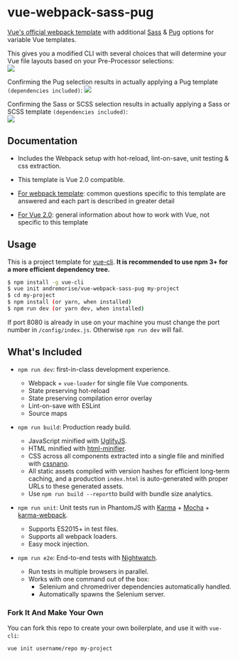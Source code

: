 # vue-webpack-sass-pug

[Vue's official webpack template](https://github.com/vuejs-templates/webpack) with additional [Sass](http://sass-lang.com/) & [Pug](https://pugjs.org/) options for variable Vue templates.

This gives you a modified CLI with several choices that will determine your Vue file layouts based on your Pre-Processor selections:  
![](http://i.imgur.com/oNpznbm.gif)

Confirming the Pug selection results in actually applying a Pug template ```(dependencies included)```:
![](http://i.imgur.com/iGctYQE.gif)

Confirming the Sass or SCSS selection results in actually applying a Sass or SCSS template ```(dependencies included)```:    
![](http://i.imgur.com/4sF9nC5.gif)

## Documentation

- Includes the Webpack setup with hot-reload, lint-on-save, unit testing & css extraction.

- This template is Vue 2.0 compatible.

- [For webpack template](http://vuejs-templates.github.io/webpack): common questions specific to this template are answered and each part is described in greater detail
- [For Vue 2.0](http://vuejs.org/guide/): general information about how to work with Vue, not specific to this template

## Usage

This is a project template for [vue-cli](https://github.com/vuejs/vue-cli). **It is recommended to use npm 3+ for a more efficient dependency tree.**

``` bash
$ npm install -g vue-cli
$ vue init andremorise/vue-webpack-sass-pug my-project
$ cd my-project
$ npm install (or yarn, when installed)
$ npm run dev (or yarn dev, when installed)
```

If port 8080 is already in use on your machine you must change the port number in `/config/index.js`. Otherwise `npm run dev` will fail.

## What's Included

- `npm run dev`: first-in-class development experience.
  - Webpack + `vue-loader` for single file Vue components.
  - State preserving hot-reload
  - State preserving compilation error overlay
  - Lint-on-save with ESLint
  - Source maps

- `npm run build`: Production ready build.
  - JavaScript minified with [UglifyJS](https://github.com/mishoo/UglifyJS2).
  - HTML minified with [html-minifier](https://github.com/kangax/html-minifier).
  - CSS across all components extracted into a single file and minified with [cssnano](https://github.com/ben-eb/cssnano).
  - All static assets compiled with version hashes for efficient long-term caching, and a production `index.html` is auto-generated with proper URLs to these generated assets.
  - Use `npm run build --report`to build with bundle size analytics.

- `npm run unit`: Unit tests run in PhantomJS with [Karma](http://karma-runner.github.io/0.13/index.html) + [Mocha](http://mochajs.org/) + [karma-webpack](https://github.com/webpack/karma-webpack).
  - Supports ES2015+ in test files.
  - Supports all webpack loaders.
  - Easy mock injection.

- `npm run e2e`: End-to-end tests with [Nightwatch](http://nightwatchjs.org/).
  - Run tests in multiple browsers in parallel.
  - Works with one command out of the box:
    - Selenium and chromedriver dependencies automatically handled.
    - Automatically spawns the Selenium server.

### Fork It And Make Your Own

You can fork this repo to create your own boilerplate, and use it with `vue-cli`:

``` bash
vue init username/repo my-project
```
